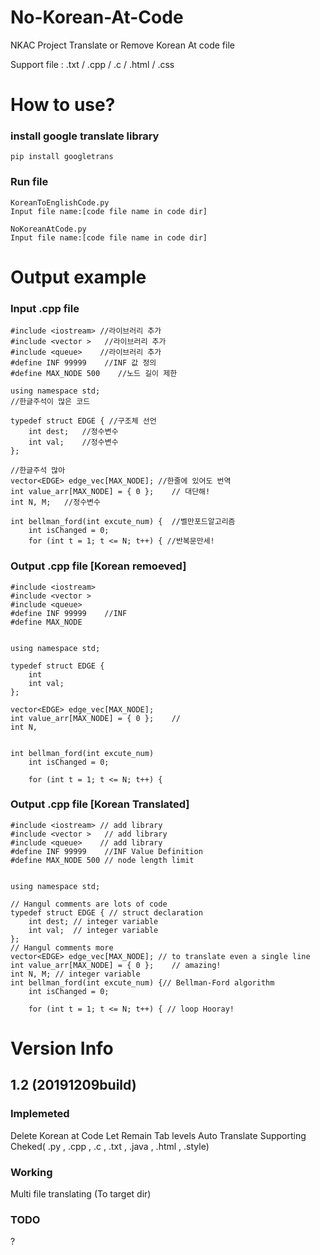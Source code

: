 # No-Korean-At-Code
NKAC Project
Translate or Remove Korean At code file

Support file : .txt / .cpp / .c / .html / .css 

# How to use?
### install google translate library
```
pip install googletrans
```
### Run file
```
KoreanToEnglishCode.py
Input file name:[code file name in code dir]
```
```
NoKoreanAtCode.py
Input file name:[code file name in code dir]
```

# Output example
### Input .cpp file
```
#include <iostream> //라이브러리 추가
#include <vector >   //라이브러리 추가
#include <queue>    //라이브러리 추가
#define INF 99999    //INF 값 정의
#define MAX_NODE 500	//노드 길이 제한
 
using namespace std;	
//한글주석이 많은 코드

typedef struct EDGE { //구조체 선언
    int dest;	//정수변수
    int val;  	//정수변수
};
 
//한글주석 많아
vector<EDGE> edge_vec[MAX_NODE]; //한줄에 있어도 번역
int value_arr[MAX_NODE] = { 0 }; 	// 대단해!
int N, M;	//정수변수
 
int bellman_ford(int excute_num) {	//벨만포드알고리즘
    int isChanged = 0;
    for (int t = 1; t <= N; t++) { //반복문만세!
```

### Output .cpp file [Korean remoeved]
```
#include <iostream> 
#include <vector >   
#include <queue>    
#define INF 99999    //INF 
#define MAX_NODE 
 
 
using namespace std;	
 
typedef struct EDGE { 
    int 
    int val;  
};
 
vector<EDGE> edge_vec[MAX_NODE]; 
int value_arr[MAX_NODE] = { 0 }; 	// 
int N, 
 
 
int bellman_ford(int excute_num) 
    int isChanged = 0;
 
    for (int t = 1; t <= N; t++) { 
```

### Output .cpp file [Korean Translated]
```
#include <iostream> // add library
#include <vector >   // add library
#include <queue>    // add library
#define INF 99999    //INF Value Definition
#define MAX_NODE 500 // node length limit
 
 
using namespace std;	
 
// Hangul comments are lots of code
typedef struct EDGE { // struct declaration
    int dest; // integer variable
    int val;  // integer variable
};
// Hangul comments more
vector<EDGE> edge_vec[MAX_NODE]; // to translate even a single line
int value_arr[MAX_NODE] = { 0 }; 	// amazing!
int N, M; // integer variable
int bellman_ford(int excute_num) {// Bellman-Ford algorithm
    int isChanged = 0;
 
    for (int t = 1; t <= N; t++) { // loop Hooray!
```


# Version Info
## 1.2 (20191209build)
### Implemeted
Delete Korean at Code
Let Remain Tab levels
Auto Translate 
Supporting Cheked( .py , .cpp , .c , .txt , .java , .html , .style)

### Working
Multi file translating (To target dir) 

### TODO
?

